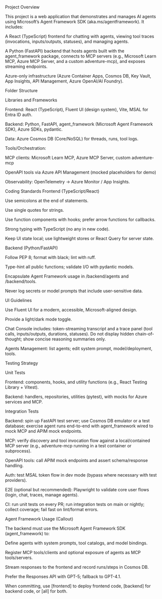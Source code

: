 Project Overview

This project is a web application that demonstrates and manages AI agents using Microsoft’s Agent Framework SDK (aka.ms/agentframework). It includes:

A React (TypeScript) frontend for chatting with agents, viewing tool traces (invocations, inputs/outputs, statuses), and managing agents.

A Python (FastAPI) backend that hosts agents built with the agent_framework package, connects to MCP servers (e.g., Microsoft Learn MCP, Azure MCP Server, and a custom adventure-mcp), and exposes streaming endpoints.

Azure-only infrastructure (Azure Container Apps, Cosmos DB, Key Vault, App Insights, API Management, Azure OpenAI/AI Foundry).

Folder Structure



Libraries and Frameworks

Frontend: React (TypeScript), Fluent UI (design system), Vite, MSAL for Entra ID auth.

Backend: Python, FastAPI, agent_framework (Microsoft Agent Framework SDK), Azure SDKs, pydantic.

Data: Azure Cosmos DB (Core/NoSQL) for threads, runs, tool logs.

Tools/Orchestration:

MCP clients: Microsoft Learn MCP, Azure MCP Server, custom adventure-mcp

OpenAPI tools via Azure API Management (mocked placeholders for demo)

Observability: OpenTelemetry → Azure Monitor / App Insights.

Coding Standards
Frontend (TypeScript/React)

Use semicolons at the end of statements.

Use single quotes for strings.

Use function components with hooks; prefer arrow functions for callbacks.

Strong typing with TypeScript (no any in new code).

Keep UI state local; use lightweight stores or React Query for server state.

Backend (Python/FastAPI)

Follow PEP 8; format with black; lint with ruff.

Type-hint all public functions; validate I/O with pydantic models.

Encapsulate Agent Framework usage in /backend/agents and /backend/tools.

Never log secrets or model prompts that include user-sensitive data.

UI Guidelines

Use Fluent UI for a modern, accessible, Microsoft-aligned design.

Provide a light/dark mode toggle.

Chat Console includes: token-streaming transcript and a trace panel (tool calls, inputs/outputs, durations, statuses). Do not display hidden chain-of-thought; show concise reasoning summaries only.

Agents Management: list agents; edit system prompt, model/deployment, tools.

Testing Strategy

Unit Tests

Frontend: components, hooks, and utility functions (e.g., React Testing Library + Vitest).

Backend: handlers, repositories, utilities (pytest), with mocks for Azure services and MCP.

Integration Tests

Backend: spin up FastAPI test server; use Cosmos DB emulator or a test database; exercise agent runs end-to-end with agent_framework wired to mock MCP and APIM mock endpoints.

MCP: verify discovery and tool invocation flow against a local/contained MCP server (e.g., adventure-mcp running in a test container or subprocess).

OpenAPI tools: call APIM mock endpoints and assert schema/response handling.

Auth: test MSAL token flow in dev mode (bypass where necessary with test providers).

E2E (optional but recommended): Playwright to validate core user flows (login, chat, traces, manage agents).

CI: run unit tests on every PR; run integration tests on main or nightly; collect coverage; fail fast on lint/format errors.

Agent Framework Usage (Callout)

The backend must use the Microsoft Agent Framework SDK (agent_framework) to:

Define agents with system prompts, tool catalogs, and model bindings.

Register MCP tools/clients and optional exposure of agents as MCP tools/servers.

Stream responses to the frontend and record runs/steps in Cosmos DB.

Prefer the Responses API with GPT-5; fallback to GPT-4.1.

When committing, use [frontend] to deploy frontend code, [backend] for backend code, or [all] for both.
